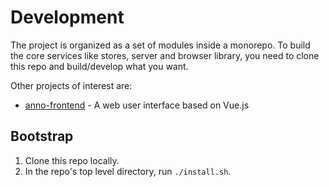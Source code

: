 # Development

The project is organized as a set of modules inside a monorepo. To build the
core services like stores, server and browser library, you need to clone this
repo and build/develop what you want.

Other projects of interest are:

* [anno-frontend](https://github.com/kba/anno-frontend) - A web user interface based on Vue.js

## Bootstrap

1.  Clone this repo locally.
1.  In the repo's top level directory, run `./install.sh`.

